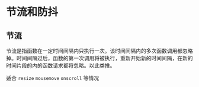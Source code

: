 # 节流和防抖

## 节流

节流是指函数在一定时间间隔内只执行一次。该时间间隔内的多次函数调用都忽略掉。时间间隔过后，函数的第一次调用将被执行，重新开始新的时间间隔，在新的时间片段的内的函数请求都将忽略。以此类推。

适合 `resize` `mousemove` `onscroll` 等情况
